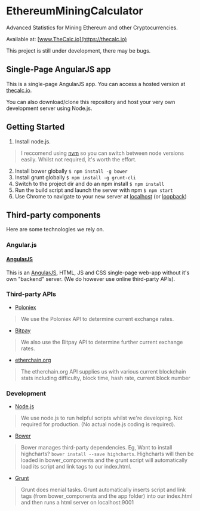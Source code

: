 # EthereumMiningCalculator
Advanced Statistics for Mining Ethereum and other Cryptocurrencies.

Available at: [www.TheCalc.io](https://thecalc.io)

This project is still under development, there may be bugs.

## Single-Page AngularJS app

This is a single-page AngularJS app. You can access a hosted version at [thecalc.io](https://thecalc.io).

You can also download/clone this repository and host your very own development server using Node.js.


## Getting Started


1. Install node.js. 

> I reccomend using [nvm](https://github.com/creationix/nvm) so you can switch between node versions easily. Whilst not required, it's worth the effort.

2. Install bower globally `$ npm install -g bower`
3. Install grunt globally `$ npm install -g grunt-cli`
4. Switch to the project dir and do an npm install `$ npm install`
5. Run the build script and launch the server with npm `$ npm start`
6. Use Chrome to navigate to your new server at [localhost](http://localhost:9001) (or [loopback](http:127.0.0.1:9001)) 

## Third-party components

Here are some technologies we rely on.

### Angular.js

#### [AngularJS](https://angularjs.org/)

This is an [AngularJS](https://angularjs.org/), HTML, JS and CSS single-page web-app without it's own "backend" server. (We do however use online third-party APIs).

### Third-party APIs

* [Poloniex](https://poloniex.com/)

> We use the Poloniex API to determine current exchange rates.

* [Bitpay](https://bitpay.com/)

> We also use the Bitpay API to determine further current exchange rates.


* [etherchain.org](https://etherchain.org/)

> The etherchain.org API supplies us with various current blockchain stats including difficulty, block time, hash rate, current block number


### Development

* [Node.js](https://nodejs.org/en/)

> We use node.js to run helpful scripts whilst we're developing. Not required for production. (No actual node.js coding is required).

* [Bower](https://bower.io/)

> Bower manages third-party dependencies. Eg, Want to install highcharts? `bower install --save highcharts`. Highcharts will then be loaded in bower_components and the grunt script will automatically load its script and link tags
to our index.html.

* [Grunt](http://gruntjs.com/)

> Grunt does menial tasks. Grunt automatically inserts script and link tags (from bower_components and the app folder) into our index.html and then runs a html server on localhost:9001
